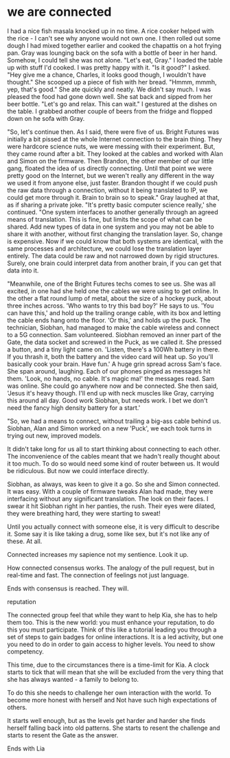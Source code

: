 # we are connected

I had a nice fish masala knocked up in no time. A rice cooker helped with the rice - I can't see why anyone would not own one. I then rolled out some dough I had mixed together earlier and cooked the chapattis on a hot frying pan. Gray was lounging back on the sofa with a bottle of beer in her hand. Somehow, I could tell she was not alone. "Let's eat, Gray." I loaded the table up with stuff I'd cooked. I was pretty happy with it. "Is it good?" I asked. "Hey give me a chance, Charles, it looks good though, I wouldn't have thought." She scooped up a piece of fish with her bread. "Hmmm, mmmh, yep, that's good." She ate quickly and neatly. We didn't say much. I was pleased the food had gone down well. She sat back and sipped from her beer bottle. "Let's go and relax. This can wait." I gestured at the dishes on the table. I grabbed another couple of beers from the fridge and flopped down on he sofa with Gray.

"So, let's continue then. As I said, there were five of us. Bright Futures was initially a bit pissed at the whole Internet connection to the brain thing. They were hardcore science nuts, we were messing with their experiment. But, they came round after a bit. They looked at the cables and worked with Alan and Simon on the firmware. Then Brandon, the other member of our little gang, floated the idea of us directly connecting. Until that point we were pretty good on the Internet, but we weren't really any different in the way we used it from anyone else, just faster. Brandon thought if we could push the raw data through a connection, without it being translated to IP, we could get more through it. Brain to brain so to speak." Gray laughed at that, as if sharing a private joke. "It's pretty basic computer science really,' she continued. "One system interfaces to another generally through an agreed means of translation. This is fine, but limits the scope of what can be shared. Add new types of data in one system and you may not be able to share it with another, without first changing the translation layer. So, change is expensive. Now if we could know that both systems are identical, with the same processes and architecture, we could lose the translation layer entirely. The data could be raw and not narrowed down by rigid structures. Surely, one brain could interpret data from another brain, if you can get that data into it.

"Meanwhile, one of the Bright Futures techs comes to see us. She was all excited, in one had she held one the cables we were using to get online. In the other a flat round lump of metal, about the size of a hockey puck, about three inches across. 'Who wants to try this bad boy?' He says to us. 'You can have this,' and hold up the trailing orange cable, with its box and letting the cable ends hang onto the floor. 'Or this,' and holds up the puck. The technician, Siobhan, had managed to make the cable wireless and connect to a 5G connection. Sam volunteered. Siobhan removed an inner part of the Gate, the data socket and screwed in the Puck, as we called it. She pressed a button, and a tiny light came on. 'Listen, there's a 100Wh battery in there. If you thrash it, both the battery and the video card will heat up. So you'll basically cook your brain. Have fun.' A huge grin spread across Sam's face. She span around, laughing. Each of our phones pinged as messages hit them. 'Look, no hands, no cable. It's magic ma!' the messages read. Sam was online. She could go anywhere now and be connected. She then said, 'Jesus it's heavy though. I'll end up with neck muscles like Gray, carrying this around all day. Good work Siobhan, but needs work. I bet we don't need the fancy high density battery for a start.'

"So, we had a means to connect, without trailing a big-ass cable behind us. Siobhan, Alan and Simon worked on a new 'Puck', we each took turns in trying out new, improved models.


It didn't take long for us all to start thinking about connecting to each other. The inconvenience of the cables meant that we hadn't really thought about it too much. To do so would need some kind of router between us. It would be ridiculous. But now we could interface directly.

Siobhan, as always, was keen to give it a go. So she and Simon connected. It was easy. With a couple of firmware tweaks Alan had made, they were interfacing without any significant translation. The look on their faces. I swear it hit Siobhan right in her panties, the rush. Their eyes were dilated, they were breathing hard, they were starting to sweat! 

Until you actually connect with someone else, it is very difficult to describe it. Some say it is like taking a drug, some like sex, but it's not like any of these. At all.







Connected increases my sapience not my sentience. Look it up.


How connected consensus works. The analogy of the pull request, but in real-time and fast. The connection of feelings not just language.

Ends with consensus is reached. They will.

 reputation

The connected group feel that while they want to help Kia, she has to help them too. This is the new world: you must enhance your reputation, to do this you must participate. Think of this like a tutorial leading you through a set of steps to gain badges for online interactions. It is a led activity, but one you need to do in order to gain access to higher levels. You need to show competency.

This time, due to the circumstances there is a time-limit for Kia. A clock starts to tick that will mean that she will be excluded from the very thing that she has always wanted - a family to belong to.

To do this she needs to challenge her own interaction with the world. To become more honest with herself and Not have such high expectations of others.

It starts well enough, but as the levels get harder and harder she finds herself falling back into old patterns. She starts to resent the challenge and starts to resent the Gate as the answer.

Ends with Lia


